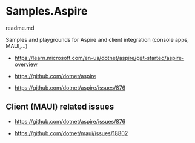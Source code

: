 # Samples.Aspire

readme.md

Samples and playgrounds for Aspire and client integration (console apps, MAUI,...)


*  https://learn.microsoft.com/en-us/dotnet/aspire/get-started/aspire-overview

*  https://github.com/dotnet/aspire

  *  https://github.com/dotnet/aspire/issues/876


## Client (MAUI) related issues

*  https://github.com/dotnet/aspire/issues/876

*  https://github.com/dotnet/maui/issues/18802
